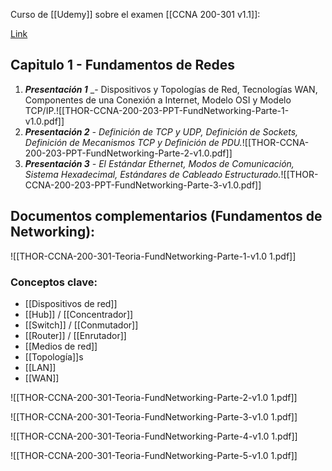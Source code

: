 Curso de [[Udemy]] sobre el examen [[CCNA 200-301 v1.1]]:

[Link](https://www.udemy.com/share/102LzE3@q64Ch86T29vzAVMy0FDFALhSHUIMgm0K0j-WMNMD2RxephqBJWd_bvN2tPEqFYUuZQ==/)

## Capitulo 1 - Fundamentos de Redes

1. **_Presentación 1_** _- Dispositivos y Topologías de Red, Tecnologías WAN, Componentes de una Conexión a Internet, Modelo OSI y Modelo TCP/IP.![[THOR-CCNA-200-203-PPT-FundNetworking-Parte-1-v1.0.pdf]]
2. **_Presentación 2_** _- Definición de TCP y UDP, Definición de Sockets, Definición de Mecanismos TCP y Definición de PDU._![[THOR-CCNA-200-203-PPT-FundNetworking-Parte-2-v1.0.pdf]]
2. **_Presentación 3_** _- El Estándar Ethernet, Modos de Comunicación, Sistema Hexadecimal, Estándares de Cableado Estructurado._![[THOR-CCNA-200-203-PPT-FundNetworking-Parte-3-v1.0.pdf]]

## Documentos complementarios (Fundamentos de Networking):

![[THOR-CCNA-200-301-Teoria-FundNetworking-Parte-1-v1.0 1.pdf]]
### Conceptos clave:
- [[Dispositivos de red]]
- [[Hub]] / [[Concentrador]]
- [[Switch]] / [[Conmutador]]
- [[Router]] / [[Enrutador]]
- [[Medios de red]]
- [[Topología]]s
- [[LAN]]
- [[WAN]]



![[THOR-CCNA-200-301-Teoria-FundNetworking-Parte-2-v1.0 1.pdf]]

![[THOR-CCNA-200-301-Teoria-FundNetworking-Parte-3-v1.0 1.pdf]]

![[THOR-CCNA-200-301-Teoria-FundNetworking-Parte-4-v1.0 1.pdf]]

![[THOR-CCNA-200-301-Teoria-FundNetworking-Parte-5-v1.0 1.pdf]]